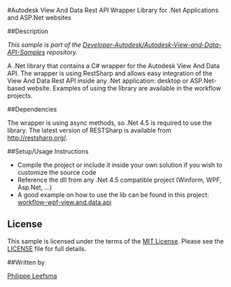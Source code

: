 
#Autodesk View And Data Rest API Wrapper Library for .Net Applications and ASP.Net websites


##Description

*This sample is part of the [Developer-Autodesk/Autodesk-View-and-Data-API-Samples](https://github.com/Developer-Autodesk/autodesk-view-and-data-api-samples) repository.*

A .Net library that contains a C# wrapper for the Autodesk View And Data API. The wrapper is using RestSharp and allows easy integration of the View And Data Rest API inside any .Net application: desktop or ASP.Net-based website. Examples of using the library are available in the workflow projects.

##Dependencies

The wrapper is using async methods, so .Net 4.5 is required to use the library. The latest version of RESTSharp is available from http://restsharp.org/.

##Setup/Usage Instructions

* Compile the project or include it inside your own solution if you wish to customize the source code
* Reference the dll from any .Net 4.5 compatible project (Winform, WPF, Asp.Net, ...)
* A good example on how to use the lib can be found in this project: [workflow-wpf-view.and.data.api](https://github.com/Developer-Autodesk/workflow-wpf-view.and.data.api)

## License

This sample is licensed under the terms of the [MIT License](http://opensource.org/licenses/MIT). Please see the [LICENSE](LICENSE) file for full details.

##Written by 

[Philippe Leefsma](http://adndevblog.typepad.com/cloud_and_mobile/philippe-leefsma.html)



